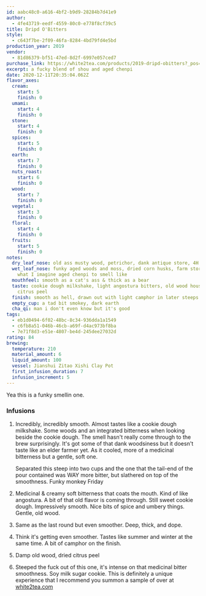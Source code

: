 ```yaml
---
id: aabc48c0-a616-4bf2-b9d9-28284b7d41e9
author:
  - 4fe43719-eedf-4559-80c0-e778f8cf39c5
title: Dripd O'Bitters
style:
  - c643f7be-2f09-46fa-8284-4bd79fd4e5bd
production_year: 2019
vendor:
  - 81d86379-bf51-47ed-8d2f-6997e057ced7
purchase_link: https://white2tea.com/products/2019-dripd-obitters?_pos=16&_sid=2c5c8c9e8&_ss=r
excerpt: a fucky blend of shou and aged chenpi
date: 2020-12-11T20:35:04.062Z
flavor_axes:
  cream:
    start: 5
    finish: 0
  umami:
    start: 4
    finish: 0
  stone:
    start: 4
    finish: 0
  spices:
    start: 5
    finish: 0
  earth:
    start: 7
    finish: 0
  nuts_roast:
    start: 6
    finish: 0
  wood:
    start: 7
    finish: 0
  vegetal:
    start: 3
    finish: 0
  floral:
    start: 4
    finish: 0
  fruits:
    start: 5
    finish: 0
notes:
  dry_leaf_nose: old ass musty wood, petrichor, dank antique store, 4H art show in a barn
  wet_leaf_nose: funky aged woods and moss, dried corn husks, farm storehouse,
    what I imagine aged chenpi to smell like
  mouthfeel: smooth as a cat's ass & thick as a bear
  taste: cookie dough milkshake, light angostura bitters, old wood house, dried
    citrus peel
  finish: smooth as hell, drawn out with light camphor in later steeps
  empty_cup: a tad bit smokey, dark earth
  cha_qi: man i don't even know but it's good
tags:
  - eb1d0494-6f02-48bc-8c34-936dda1a1549
  - c6fb8a51-046b-46cb-a69f-d4ac973bf8ba
  - 7e71f8d3-e51e-4807-be4d-245dee27032d
rating: 84
brewing:
  temperature: 210
  material_amount: 6
  liquid_amount: 100
  vessel: Jianshui Zitao Xishi Clay Pot
  first_infusion_duration: 7
  infusion_increment: 5
---
```


Yea this is a funky smellin one.

### Infusions

1. Incredibly, incredibly smooth. Almost tastes like a cookie dough milkshake. Some woods and an integrated bitterness when looking beside the cookie dough. The smell hasn't really come through to the brew surprisingly. It's got some of that dank woodsiness but it doesn't taste like an elder farmer yet. As it cooled, more of a medicinal bitterness but a gentle, soft one.

   Separated this steep into two cups and the one that the tail-end of the pour contained was WAY more bitter, but slathered on top of the smoothness. Funky monkey Friday

2. Medicinal & creamy soft bitterness that coats the mouth. Kind of like angostura. A bit of that old flavor is coming through. Still sweet cookie dough. Impressively smooth. Nice bits of spice and umbery things. Gentle, old wood.
3. Same as the last round but even smoother. Deep, thick, and dope.
4. Think it's getting even smoother. Tastes like summer and winter at the same time. A bit of camphor on the finish.
5. Damp old wood, dried citrus peel
6. Steeped the fuck out of this one, it's intense on that medicinal bitter smoothness. Soy milk sugar cookie. This is definitely a unique experience that I recommend you summon a sample of over at [white2tea.com](white2tea.com)
